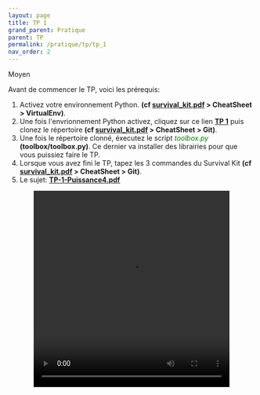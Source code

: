 ```yaml
---
layout: page
title: TP 1
grand_parent: Pratique
parent: TP
permalink: /pratique/tp/tp_1
nav_order: 2
---
```


<link rel="stylesheet" href="/css/placement-label.css">
<p class="label label-yellow">Moyen</p>

Avant de commencer le TP, voici les prérequis:

1. Activez votre environnement Python. <b>(cf <a href="/docs/survival_kit.pdf" target="_blank"> survival_kit.pdf</a> > CheatSheet > VirtualEnv)</b>.
2. Une fois l'envrionnement Python activez, cliquez sur ce lien  <a href="https://classroom.github.com/a/dB08VqGW" target="_blank"><b>TP 1</b></a> puis clonez le répertoire <b>(cf <a href="/docs/survival_kit.pdf" target="_blank"> survival_kit.pdf</a> > CheatSheet > Git)</b>.
3. Une fois le répertoire clonné, éxecutez le script <i> <font color = "green"> toolbox.py </font> </i> <b>(toolbox/toolbox.py)</b>. Ce dernier va installer des librairies pour que vous puissiez faire le TP.
4. Lorsque vous avez fini le TP, tapez les 3 commandes du Survival Kit <b>(cf <a href="/docs/survival_kit.pdf" target="_blank"> survival_kit.pdf</a> > CheatSheet > Git)</b>.
5. Le sujet: <a href="/docs/tp_1/TP-1-Puissance4.pdf" target="_blank"> <b>TP-1-Puissance4.pdf</b></a>

<center>
<video width="400" height="400" controls>
  <source src="/docs/tp_1/puissance4.mp4" type="video/mp4">
  <source src="/docs/tp_1/puissance4.mp4" type="video/ogg">
Your browser does not support the video tag.
</video> 
</center>
